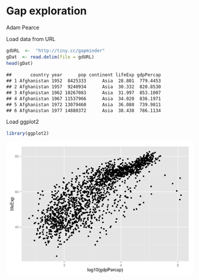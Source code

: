 # Gap exploration
Adam Pearce  

Load data from URL

```r
gdURL  <-  "http://tiny.cc/gapminder"
gDat  <- read.delim(file = gdURL)
head(gDat)
```

```
##       country year      pop continent lifeExp gdpPercap
## 1 Afghanistan 1952  8425333      Asia  28.801  779.4453
## 2 Afghanistan 1957  9240934      Asia  30.332  820.8530
## 3 Afghanistan 1962 10267083      Asia  31.997  853.1007
## 4 Afghanistan 1967 11537966      Asia  34.020  836.1971
## 5 Afghanistan 1972 13079460      Asia  36.088  739.9811
## 6 Afghanistan 1977 14880372      Asia  38.438  786.1134
```

Load ggplot2

```r
library(ggplot2)
```

![](hw2_files/figure-html/unnamed-chunk-3-1.png) 

